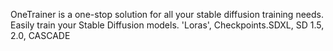 OneTrainer is a one-stop solution for all your stable diffusion training needs. Easily train your Stable Diffusion models. 'Loras', Checkpoints.SDXL, SD 1.5, 2.0, CASCADE
